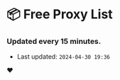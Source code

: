 # :package: Free Proxy List
### Updated every 15 minutes.

- Last updated: `2024-04-30 19:36`

:heart:
